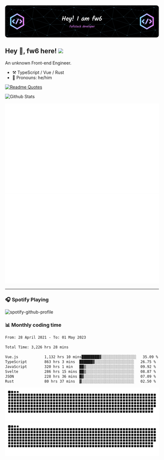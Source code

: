 ![Header](github-header-image.png)

## Hey 👋, fw6 here! <img src="https://github.githubassets.com/images/mona-whisper.gif" height="24" />


An unknown Front-end Engineer.

-   :hammer_and_pick: TypeScript / Vue / Rust
-   :man: Pronouns: he/him


[![Readme Quotes](https://quotes-github-readme.vercel.app/api?type=horizontal&theme=algolia)](https://github.com/piyushsuthar/github-readme-quotes)



![Github Stats](https://github-readme-stats.vercel.app/api?username=fw6&bg_color=30,e96443,904e95&title_color=fff&text_color=fff)

![](https://raw.githubusercontent.com/fw6/github-stats-transparent/output/generated/overview.svg)
![](https://raw.githubusercontent.com/fw6/github-stats-transparent/output/generated/languages.svg)


---

### 🎧 Spotify Playing

<!-- ![spotify-github-profile](/img/default.svg) -->

![spotify-github-profile](https://spotify-github-profile.vercel.app/api/view.svg?uid=r6wn4hdvypv0lkzyrj0e0pjct&cover_image=true&theme=default&show_offline=true&background_color=9a10ad&interchange=true&bar_color_cover=true)



### :bar_chart: Monthly coding time 

<!--START_SECTION:waka-->

```text
From: 28 April 2021 - To: 01 May 2023

Total Time: 3,226 hrs 28 mins

Vue.js            1,132 hrs 10 mins████████▓░░░░░░░░░░░░░░░░   35.09 %
TypeScript        863 hrs 3 mins  ██████▓░░░░░░░░░░░░░░░░░░   26.75 %
JavaScript        320 hrs 1 min   ██▒░░░░░░░░░░░░░░░░░░░░░░   09.92 %
Svelte            286 hrs 15 mins ██▒░░░░░░░░░░░░░░░░░░░░░░   08.87 %
JSON              228 hrs 36 mins █▓░░░░░░░░░░░░░░░░░░░░░░░   07.09 %
Rust              80 hrs 37 mins  ▓░░░░░░░░░░░░░░░░░░░░░░░░   02.50 %
```

<!--END_SECTION:waka-->




![github contribution grid snake animation](https://raw.githubusercontent.com/platane/platane/output/github-contribution-grid-snake-dark.svg#gh-dark-mode-only)![github contribution grid snake animation](https://raw.githubusercontent.com/platane/platane/output/github-contribution-grid-snake.svg#gh-light-mode-only)
